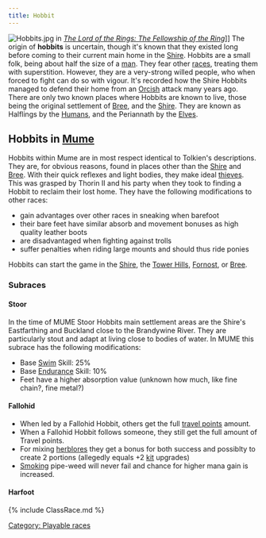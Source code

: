 ```yaml
---
title: Hobbit
---
```


![](Hobbits.jpg "Hobbits.jpg") in *[The Lord of the Rings: The
Fellowship of the
Ring](The_Lord_of_the_Rings:_The_Fellowship_of_the_Ring_(film) "wikilink")*\]\]
The origin of **hobbits** is uncertain, though it's known that they
existed long before coming to their current main home in the
[Shire](Shire "wikilink"). Hobbits are a small folk, being about half
the size of a [man](man "wikilink"). They fear other
[races](race "wikilink"), treating them with superstition. However, they
are a very-strong willed people, who when forced to fight can do so with
vigour. It's recorded how the Shire Hobbits managed to defend their home
from an [Orcish](Orc "wikilink") attack many years ago. There are only
two known places where Hobbits are known to live, those being the
original settlement of [Bree](Bree "wikilink"), and the
[Shire](Shire "wikilink"). They are known as Halflings by the
[Humans](Man "wikilink"), and the Periannath by the
[Elves](elf "wikilink").

## Hobbits in [Mume](MUME "wikilink")

Hobbits within Mume are in most respect identical to Tolkien's
descriptions. They are, for obvious reasons, found in places other than
the [Shire](Shire "wikilink") and [Bree](Bree "wikilink"). With their
quick reflexes and light bodies, they make ideal
[thieves](thief "wikilink"). This was grasped by Thorin II and his party
when they took to finding a Hobbit to reclaim their lost home. They have
the following modifications to other races:

- gain advantages over other races in sneaking when barefoot
- their bare feet have similar absorb and movement bonuses as high
  quality leather boots
- are disadvantaged when fighting against trolls
- suffer penalties when riding large mounts and should thus ride ponies

Hobbits can start the game in the [Shire](Shire "wikilink"), the [Tower
Hills](Tower_Hills "wikilink"), [Fornost](Fornost "wikilink"), or
[Bree](Bree "wikilink").

### Subraces

#### Stoor

In the time of MUME Stoor Hobbits main settlement areas are the Shire's
Eastfarthing and Buckland close to the Brandywine River. They are
particularly stout and adapt at living close to bodies of water. In MUME
this subrace has the following modifications:

- Base [Swim](Swim "wikilink") Skill: 25%
- Base [Endurance](Endurance "wikilink") Skill: 10%
- Feet have a higher absorption value (unknown how much, like fine
  chain?, fine metal?)

#### Fallohid

- When led by a Fallohid Hobbit, others get the full [travel
  points](travel_points "wikilink") amount.
- When a Fallohid Hobbit follows someone, they still get the full amount
  of Travel points.
- For mixing [herblores](herblores "wikilink") they get a bonus for both
  success and possiblty to create 2 portions (allegedly equals +2
  [kit](herbal_kit "wikilink") upgrades)
- [Smoking](Smoking "wikilink") pipe-weed will never fail and chance for
  higher mana gain is increased.

#### Harfoot

{% include ClassRace.md %}

[Category: Playable races](Category:_Playable_races "wikilink")